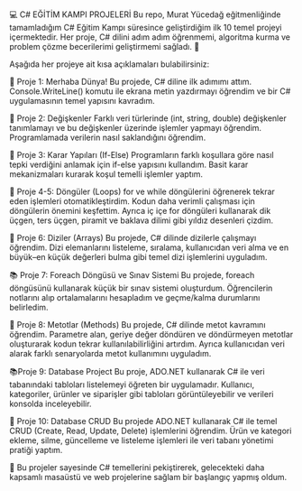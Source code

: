 💻 C# EĞİTİM KAMPI PROJELERİ
Bu repo, Murat Yücedağ eğitmenliğinde tamamladığım C# Eğitim Kampı süresince geliştirdiğim ilk 10 temel projeyi içermektedir.
Her proje, C# dilini adım adım öğrenmemi, algoritma kurma ve problem çözme becerilerimi geliştirmemi sağladı. 🚀

Aşağıda her projeye ait kısa açıklamaları bulabilirsiniz:

📘 Proje 1: Merhaba Dünya!
Bu projede, C# diline ilk adımımı attım. Console.WriteLine() komutu ile ekrana metin yazdırmayı öğrendim ve bir C# uygulamasının temel yapısını kavradım.

📗 Proje 2: Değişkenler
Farklı veri türlerinde (int, string, double) değişkenler tanımlamayı ve bu değişkenler üzerinde işlemler yapmayı öğrendim. Programlamada verilerin nasıl saklandığını öğrendim.

📒 Proje 3: Karar Yapıları (If-Else)
Programların farklı koşullara göre nasıl tepki verdiğini anlamak için if-else yapısını kullandım. Basit karar mekanizmaları kurarak koşul temelli işlemler yaptım.

📕 Proje 4-5: Döngüler (Loops)
for ve while döngülerini öğrenerek tekrar eden işlemleri otomatikleştirdim. Kodun daha verimli çalışması için döngülerin önemini keşfettim. Ayrıca iç içe for döngüleri kullanarak dik üçgen, ters üçgen, piramit ve baklava dilimi gibi yıldız desenleri çizdim.

📙 Proje 6: Diziler (Arrays)
Bu projede, C# dilinde dizilerle çalışmayı öğrendim. Dizi elemanlarını listeleme, sıralama, kullanıcıdan veri alma ve en büyük–en küçük değerleri bulma gibi temel dizi işlemlerini uyguladım.

📚 Proje 7: Foreach Döngüsü ve Sınav Sistemi
Bu projede, foreach döngüsünü kullanarak küçük bir sınav sistemi oluşturdum. Öğrencilerin notlarını alıp ortalamalarını hesapladım ve geçme/kalma durumlarını belirledim.

📖 Proje 8: Metotlar (Methods)
Bu projede, C# dilinde metot kavramını öğrendim. Parametre alan, geriye değer döndüren ve döndürmeyen metotlar oluşturarak kodun tekrar kullanılabilirliğini artırdım. Ayrıca kullanıcıdan veri alarak farklı senaryolarda metot kullanımını uyguladım.

📚Proje 9: Database Project
Bu proje, ADO.NET kullanarak C# ile veri tabanındaki tabloları listelemeyi öğreten bir uygulamadır. Kullanıcı, kategoriler, ürünler ve siparişler gibi tabloları görüntüleyebilir ve verileri konsolda inceleyebilir.

📖 Proje 10: Database CRUD
Bu projede ADO.NET kullanarak C# ile temel CRUD (Create, Read, Update, Delete) işlemlerini öğrendim. Ürün ve kategori ekleme, silme, güncelleme ve listeleme işlemleri ile veri tabanı yönetimi pratiği yaptım.

🧠 Bu projeler sayesinde C# temellerini pekiştirerek, gelecekteki daha kapsamlı masaüstü ve web projelerine sağlam bir başlangıç yapmış oldum.